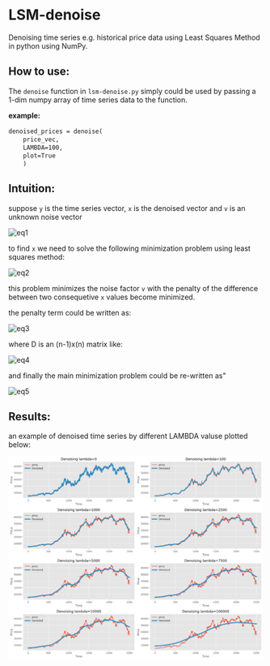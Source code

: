 # LSM-denoise
Denoising time series e.g. historical price data using Least Squares Method in python using NumPy.


## How to use:

The `denoise` function in `lsm-denoise.py` simply could be used by passing a 1-dim numpy array of time series data to the function.

**example:**

```
denoised_prices = denoise(
    price_vec,
    LAMBDA=100,
    plot=True
    )
```

## Intuition:

suppose `y` is the time series vector, `x` is the denoised vector and `v` is an unknown noise vector

![eq1](http://www.sciweavers.org/upload/Tex2Img_1630619351/render.png)

to find `x` we need to solve the following minimization problem using least squares method:

![eq2](http://www.sciweavers.org/upload/Tex2Img_1630619879/render.png)

this problem minimizes the noise factor `v` with the penalty of the difference between two consequetive `x` values become minimized.

the penalty term could be written as:

![eq3](http://www.sciweavers.org/upload/Tex2Img_1630620305/render.png)

where D is an (n-1)x(n) matrix like:

![eq4](http://www.sciweavers.org/upload/Tex2Img_1630620788/render.png)

and finally the main minimization problem could be re-written as"

![eq5](http://www.sciweavers.org/upload/Tex2Img_1630621183/render.png)


## Results:

an example of denoised time series by different LAMBDA valuse plotted below:


![plot](https://github.com/ebrahimpichka/LSM-denoise/blob/master/final_chart.png)

